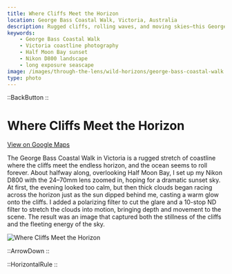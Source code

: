 ```yaml
---
title: Where Cliffs Meet the Horizon
location: George Bass Coastal Walk, Victoria, Australia
description: Rugged cliffs, rolling waves, and moving skies—this George Bass Coastal Walk photo captures the drama of sunset with long exposure magic.
keywords:
    - George Bass Coastal Walk
    - Victoria coastline photography
    - Half Moon Bay sunset
    - Nikon D800 landscape
    - long exposure seascape
image: /images/through-the-lens/wild-horizons/george-bass-coastal-walk.jpg
type: photo
---
```


::BackButton
::

# Where Cliffs Meet the Horizon

<a href="https://www.google.com/maps/search/?api=1&query=Half+Moon+Bay+San+Remo,+Victoria,+Australia" target="_blank" rel="noopener noreferrer">View on Google Maps</a>

The George Bass Coastal Walk in Victoria is a rugged stretch of coastline where the cliffs meet the endless horizon, and the ocean seems to roll forever. About halfway along, overlooking Half Moon Bay, I set up my Nikon D800 with the 24–70mm lens zoomed in, hoping for a dramatic sunset sky. At first, the evening looked too calm, but then thick clouds began racing across the horizon just as the sun dipped behind me, casting a warm glow onto the cliffs. I added a polarizing filter to cut the glare and a 10-stop ND filter to stretch the clouds into motion, bringing depth and movement to the scene. The result was an image that captured both the stillness of the cliffs and the fleeting energy of the sky.

![Where Cliffs Meet the Horizon](/images/through-the-lens/wild-horizons/george-bass-coastal-walk.jpg)

<div class="mb-8"></div>

::ArrowDown
::

<div class="mb-8"></div>

::HorizontalRule
::
